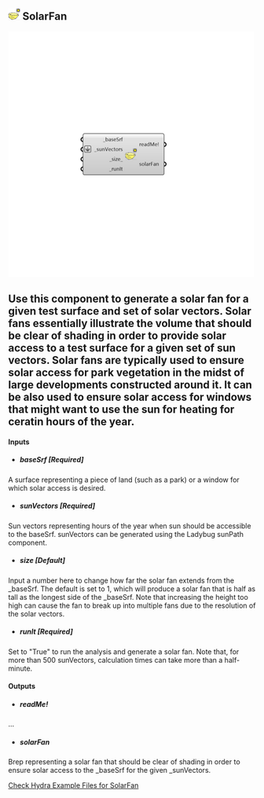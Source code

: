 ## ![](../../images/icons/SolarFan.png) SolarFan

![](../../images/500x500/SolarFan.png)

Use this component to generate a solar fan for a given test surface and set of solar vectors.  Solar fans essentially illustrate the volume that should be clear of shading in order to provide solar access to a test surface for a given set of sun vectors.
 Solar fans are typically used to ensure solar access for park vegetation in the midst of large developments constructed around it.  It can be also used to ensure solar access for windows that might want to use the sun for heating for ceratin hours of the year.
 -
 

#### Inputs
* ##### baseSrf [Required]
A surface representing a piece of land (such as a park) or a window for which solar access is desired.
* ##### sunVectors [Required]
Sun vectors representing hours of the year when sun should be accessible to the baseSrf. sunVectors can be generated using the Ladybug sunPath component.
* ##### size [Default]
Input a number here to change how far the solar fan extends from the _baseSrf.  The default is set to 1, which will produce a solar fan that is half as tall as the longest side of the _baseSrf. Note that increasing the height too high can cause the fan to break up into multiple fans due to the resolution of the solar vectors.
* ##### runIt [Required]
Set to "True" to run the analysis and generate a solar fan. Note that, for more than 500 sunVectors, calculation times can take more than a half-minute.

#### Outputs
* ##### readMe!
...
* ##### solarFan
Brep representing a solar fan that should be clear of shading in order to ensure solar access to the _baseSrf for the given _sunVectors.


[Check Hydra Example Files for SolarFan](https://hydrashare.github.io/hydra/index.html?keywords=Ladybug_SolarFan)